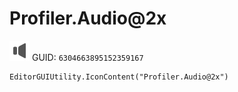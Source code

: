 # Profiler.Audio@2x
![](/img/Profiler.Audio@2x.png)
GUID: `6304663895152359167`
```
EditorGUIUtility.IconContent("Profiler.Audio@2x")
```
